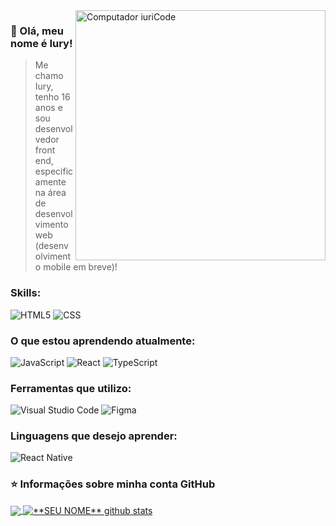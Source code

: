 <img src="https://raw.githubusercontent.com/MicaelliMedeiros/micaellimedeiros/master/image/computer-illustration.png" min-width="400px" max-width="400px" width="400px" align="right" alt="Computador iuriCode">

<h3> 💜 Olá, meu nome é <strong>Iury!</strong> </h3>

> Me chamo Iury, tenho 16 anos e sou desenvolvedor front end, especificamente na área de desenvolvimento web (desenvolvimento mobile em breve)!

<h3> Skills: </h3>

  ![HTML5](https://img.shields.io/badge/-HTML5-333333?style=flat&logo=HTML5)
  ![CSS](https://img.shields.io/badge/-CSS-333333?style=flat&logo=CSS3&logoColor=1572B6)
  
<h3> O que estou aprendendo atualmente: </h3>

   ![JavaScript](https://img.shields.io/badge/-JavaScript-333333?style=flat&logo=javascript)
   ![React](https://img.shields.io/badge/-ReactJS-333333?style=flat&logo=react)
   ![TypeScript](https://img.shields.io/badge/-TypeScript-333333?style=flat&logo=typescript)
 
<h3> Ferramentas que utilizo: </h3>

  ![Visual Studio Code](https://img.shields.io/badge/-Visual%20Studio%20Code-333333?style=flat&logo=visual-studio-code&logoColor=007ACC)
  ![Figma](https://img.shields.io/badge/-Figma-333333?style=flat&logo=figma&logoColor=007ACC)
  
<h3> Linguagens que desejo aprender: </h3>

  ![React Native](https://img.shields.io/badge/-React%20Native-333333?style=flat&logo=react)

<h3> ⭐ Informações sobre minha conta GitHub </h3>

<a href="https://github.com/iuryyxd">
  <img align="center" src="https://github-readme-stats.vercel.app/api/top-langs/?username=iuryyxd&theme=dracula&hide_langs_below=1" />
</a>

<a href="https://github.com/iuryyxd">
 <img align="center" src="https://github-readme-stats.vercel.app/api?username=iuryyxd&show_icons=true&theme=dracula&line_height=27" alt="**SEU NOME** github stats"/>
</a>
